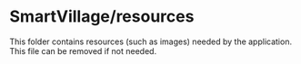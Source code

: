 # SmartVillage/resources

This folder contains resources (such as images) needed by the application. This file can
be removed if not needed.
